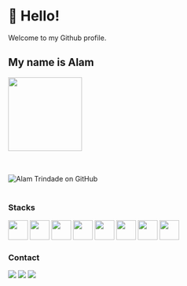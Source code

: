 # 👋 Hello! 
Welcome to my Github profile.
## My name is Alam




<div align="left">
<img src="https://user-images.githubusercontent.com/47890311/212898165-089d0a61-42f9-4cc6-b8d4-835577024fcf.png" width="150px" />
</div>

<br><br>
![Alam Trindade on GitHub](https://github-readme-stats.vercel.app/api?username=alamhtrindade&show_icons=true&theme=dracula)
<br><br>

### Stacks </br>
<img src="https://cdn.jsdelivr.net/gh/devicons/devicon/icons/php/php-plain.svg" width="40" height="40"/>    <img src="https://cdn.jsdelivr.net/gh/devicons/devicon/icons/java/java-original-wordmark.svg" width="40" height="40"/>    <img src="https://cdn.jsdelivr.net/gh/devicons/devicon/icons/python/python-original-wordmark.svg" width="40" height="40"/>    <img src="https://cdn.jsdelivr.net/gh/devicons/devicon/icons/javascript/javascript-plain.svg" width="40" height="40"/>    <img src="https://cdn.jsdelivr.net/gh/devicons/devicon/icons/react/react-original-wordmark.svg" width="40" height="40"/>    <img src="https://cdn.jsdelivr.net/gh/devicons/devicon/icons/postgresql/postgresql-plain-wordmark.svg" width="40" height="40"/>    <img src="https://cdn.jsdelivr.net/gh/devicons/devicon/icons/html5/html5-plain-wordmark.svg" width="40" height="40"/>    <img src="https://cdn.jsdelivr.net/gh/devicons/devicon/icons/css3/css3-original.svg" width="40" height="40" />
<br>
### Contact </br>
[<img src="https://img.shields.io/badge/linkedin-%230077B5.svg?&style=for-the-badge&logo=linkedin&logoColor=white" />](https://www.linkedin.com/in/alamhtrindade/) [<img src = "https://img.shields.io/badge/instagram-%23E4405F.svg?&style=for-the-badge&logo=instagram&logoColor=white">](https://www.instagram.com/alamhtrindade/) [<img src = "https://img.shields.io/badge/facebook-%231877F2.svg?&style=for-the-badge&logo=facebook&logoColor=white">](https://www.facebook.com/alamhenrique.trindade)

